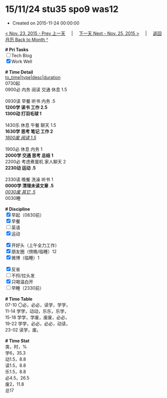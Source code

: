 # 15/11/24 stu35 spo9 was12

- Created on 2015-11-24 00:00:00

[< Nov. 23, 2015 - Prev 上一天](/lifelogs/2015/11/d23.md) &nbsp; &nbsp; | &nbsp; &nbsp; [下一天 Next - Nov. 25, 2015 >](/lifelogs/2015/11/d25.md) &nbsp; &nbsp; |  &nbsp; &nbsp; [返回月历 Back to Month ^](/lifelogs/2015/11/index.md)
<br/><div><b># Pri Tasks</b></div><div><input type="checkbox"/>Tech Blog</div><div><input checked="true" type="checkbox"/>Work Well</div><div><br/></div><div><b># Time Detail</b></div><div><u>to_time|type|desc|duration</u></div><div>0730起</div><div>0900必 内务 阅读 交通 休息 1.5</div><div><br/></div><div>0930读 早餐 听书 内务 .5</div><div><b>1200学 读书 工作 2.5</b></div><div><b>1300动 打羽毛球 1</b></div><div><br/></div><div>1430乐 休息 午餐 聊天 1.5</div><div><b>1630学 思考 笔记 工作 2</b></div><div><u><i>1800废 阅读 1.5</i></u></div><div><br/></div><div>1900必 休息 内务 1</div><div><b>2000学 交通 思考 总结 1</b></div><div>2200必 考虑煮蛋机 家人聊天 2</div><div><b>2230动 运动 .5</b></div><div><br/></div><div>2330读 晚餐 洗澡 听书 1</div><div><b>0000学 清理未读文章 .5</b></div><div><u><i>0030废 其它 .5</i></u></div><div>0030睡</div><div><br/></div><div><b># Discipline</b></div><div><input checked="true" type="checkbox"/>早起（0830前）</div><div><input checked="true" type="checkbox"/>早餐</div><div><input type="checkbox"/>英语</div><div><input checked="true" type="checkbox"/>运动</div><div><br/></div><div><input checked="true" type="checkbox"/>开好头（上午全力工作）</div><div><input checked="true" type="checkbox"/>朋友圈（傍晚/临睡）12</div><div><input checked="true" type="checkbox"/>微博（临睡）1</div><div><br/></div><div><input checked="true" type="checkbox"/>反省</div><div><input type="checkbox"/>不捋/拉头发</div><div><input checked="true" type="checkbox"/>只喝温白开</div><div><input type="checkbox"/>早睡（2330前）</div><div><br/></div><div><b># Time Table</b></div><div>07-10 〇必，必必，读学，学学，</div><div>11-14 学学，动动，乐乐，乐学，</div><div>15-18 学学，学废，废废，必必，</div><div>19-22 学学，必必，必必，动读，</div><div>23-02 读学，废。</div><div><br/></div><div><b># Time Stat</b></div><div>类，时，%</div><div>学6，35.3</div><div>动1.5，8.8</div><div>读1.5，8.8</div><div>乐1.5，8.8</div><div>必4.5，26.5</div><div>废2，11.8</div><div>总17</div>
